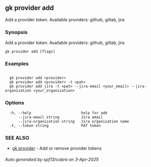## gk provider add

Add a provider token. Available providers: github, gitlab, jira

### Synopsis

Add a provider token. Available providers: github, gitlab, jira

```
gk provider add [flags]
```

### Examples

```

  gk provider add <provider>
  gk provider add <provider> -t <pat>
  gk provider add jira -t <pat> --jira-email <your_email> --jira-organization <your_organization>
```

### Options

```
  -h, --help                       help for add
      --jira-email string          Jira email
      --jira-organization string   Jira organization name
  -t, --token string               PAT token
```

### SEE ALSO

* [gk provider](gk_provider.md)	 - Add or remove provider tokens

###### Auto generated by spf13/cobra on 3-Apr-2025
